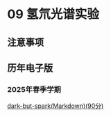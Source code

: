 # 09 氢氘光谱实验

## 注意事项


## 历年电子版

### 2025年春季学期


[dark-but-spark(Markdown)(90分)](https://dark-but-spark.github.io/2025/03/25/PHY102B/09/)
